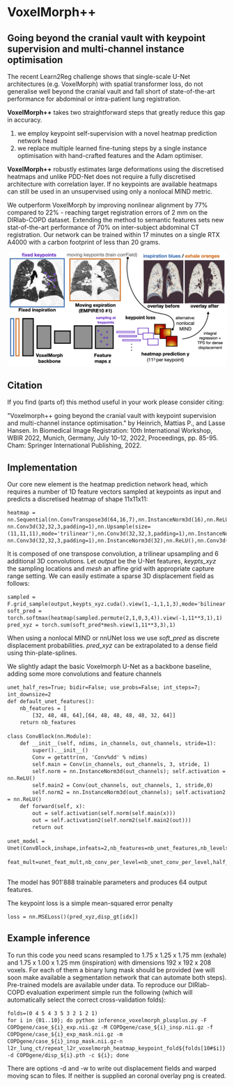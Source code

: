 # VoxelMorph++
## Going beyond the cranial vault with keypoint supervision and multi-channel instance optimisation

The recent Learn2Reg challenge shows that single-scale U-Net architectures (e.g. VoxelMorph) with spatial transformer loss,  do not generalise well beyond the cranial vault and fall short of state-of-the-art performance for abdominal or intra-patient lung registration.

**VoxelMorph++** takes two straightforward steps that greatly reduce this gap in accuracy.
1. we employ keypoint self-supervision with a novel heatmap prediction network head
2. we replace multiple learned fine-tuning steps by a single instance optimisation with hand-crafted features and the Adam optimiser. 

**VoxelMorph++** robustly estimates large deformations using the discretised heatmaps and unlike PDD-Net does not require a fully discretised architecture with correlation layer. If no keypoints are available heatmaps can still be used in an unsupervised using only a nonlocal MIND metric. 

We outperform VoxelMorph by improving nonlinear alignment by 77% compared to 22% - reaching target registration errors of 2 mm on the DIRlab-COPD dataset. Extending the method to semantic features sets new stat-of-the-art performance of 70% on inter-subject abdominal CT registration. Our network can be trained within 17 minutes on a single RTX A4000 with a carbon footprint of less than 20 grams.

![Overview figure](wbir2022_voxelmorph2.png)

## Citation
If you find (parts of) this method useful in your work please consider citing:

"Voxelmorph++ going beyond the cranial vault with keypoint supervision and multi-channel instance optimisation." by Heinrich, Mattias P., and Lasse Hansen.  In Biomedical Image Registration: 10th International Workshop, WBIR 2022, Munich, Germany, July 10–12, 2022, Proceedings, pp. 85-95. Cham: Springer International Publishing, 2022.

## Implementation
Our core new element is the heatmap prediction network head, which requires a number of 1D feature vectors sampled at keypoints as input and predicts a discretised heatmap of shape 11x11x11:
```
heatmap = nn.Sequential(nn.ConvTranspose3d(64,16,7),nn.InstanceNorm3d(16),nn.ReLU(),nn.Conv3d(16,32,3,padding=1),nn.InstanceNorm3d(32),nn.ReLU(),                       nn.Conv3d(32,32,3,padding=1),nn.Upsample(size=(11,11,11),mode='trilinear'),nn.Conv3d(32,32,3,padding=1),nn.InstanceNorm3d(64),nn.ReLU(),                        nn.Conv3d(32,32,3,padding=1),nn.InstanceNorm3d(32),nn.ReLU(),nn.Conv3d(32,16,3,padding=1),nn.InstanceNorm3d(16),nn.ReLU(),nn.Conv3d(16,1,3,padding=1))
```
It is composed of one transpose convolution, a trilinear upsampling and 6 additional 3D convolutions. Let *output* be the U-Net features, *keypts_xyz* the sampling locations  and *mesh* an affine grid with appropriate capture range setting. We can easily estimate a sparse 3D displacement field as follows:  
```
sampled = F.grid_sample(output,keypts_xyz.cuda().view(1,-1,1,1,3),mode='bilinear')
soft_pred = torch.softmax(heatmap(sampled.permute(2,1,0,3,4)).view(-1,11**3,1),1)
pred_xyz = torch.sum(soft_pred*mesh.view(1,11**3,3),1)
```
When using a nonlocal MIND or nnUNet loss we use *soft_pred* as discrete displacement probabilities. *pred_xyz* can be extrapolated to a dense field using thin-plate-splines. 

We slightly adapt the basic Voxelmorph U-Net as a backbone baseline, adding some more convolutions and feature channels
```
unet_half_res=True; bidir=False; use_probs=False; int_steps=7; int_downsize=2
def default_unet_features():
    nb_features = [
        [32, 48, 48, 64],[64, 48, 48, 48, 48, 32, 64]]
    return nb_features

class ConvBlock(nn.Module):
    def __init__(self, ndims, in_channels, out_channels, stride=1):
        super().__init__()
        Conv = getattr(nn, 'Conv%dd' % ndims)
        self.main = Conv(in_channels, out_channels, 3, stride, 1)
        self.norm = nn.InstanceNorm3d(out_channels); self.activation = nn.ReLU()
        self.main2 = Conv(out_channels, out_channels, 1, stride,0)
        self.norm2 = nn.InstanceNorm3d(out_channels); self.activation2 = nn.ReLU()
    def forward(self, x):
        out = self.activation(self.norm(self.main(x)))
        out = self.activation2(self.norm2(self.main2(out)))
        return out
        
unet_model = Unet(ConvBlock,inshape,infeats=2,nb_features=nb_unet_features,nb_levels=nb_unet_levels,\
            feat_mult=unet_feat_mult,nb_conv_per_level=nb_unet_conv_per_level,half_res=unet_half_res,)
            
```
The model has 901'888 trainable parameters and produces 64 output features.

The keypoint loss is a simple mean-squared error penalty 
```
loss = nn.MSELoss()(pred_xyz,disp_gt[idx])
```
## Example inference
To run this code you need scans resampled to 1.75 x 1.25 x 1.75 mm (exhale) and 1.75 x 1.00 x 1.25 mm (inspiration) with dimensions 192 x 192 x 208 voxels. For each of them a binary lung mask should be provided (we will soon make available a segmentation network that can automate both steps). Pre-trained models are available under data. To reproduce our DIRlab-COPD evaluation experiment simple run the following (which will automatically select the correct cross-validation folds):
```
folds=(0 4 5 4 3 5 3 2 1 2 1)
for i in {01..10}; do python inference_voxelmorph_plusplus.py -F COPDgene/case_${i}_exp.nii.gz -M COPDgene/case_${i}_insp.nii.gz -f COPDgene/case_${i}_exp_mask.nii.gz -m COPDgene/case_${i}_insp_mask.nii.gz-n l2r_lung_ct/repeat_l2r_voxelmorph_heatmap_keypoint_fold${folds[10#$i]}.pth -d COPDgene/disp_${i}.pth -c ${i}; done
```
There are options -d and -w to write out displacement fields and warped moving scan to files. If neither is supplied an coronal overlay png is created. 

